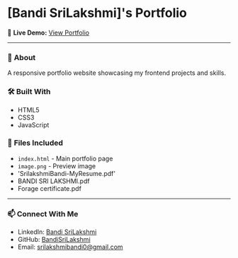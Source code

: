 # [Bandi SriLakshmi]'s Portfolio   

🔗 **Live Demo:** [View Portfolio](https://bandisrilakshmi.github.io/Portfolio/)  

---

### 🚀 **About**  
A responsive portfolio website showcasing my frontend projects and skills.  

### 🛠️ **Built With**  
- HTML5  
- CSS3  
- JavaScript 

### 📂 **Files Included**  
- `index.html` - Main portfolio page  
- `image.png` - Preview image 
- 'SrilakshmiBandi-MyResume.pdf'
- BANDI SRI LAKSHMI.pdf
- Forage certificate.pdf

---

### 📫 **Connect With Me**  
- LinkedIn: [Bandi SriLakshmi](https://www.linkedin.com/in/sri-lakshmi-bandi)  
- GitHub: [BandiSriLakshmi](https://github.com/BandiSriLakshmi)  
- Email: srilakshmibandi0@gmail.com  
